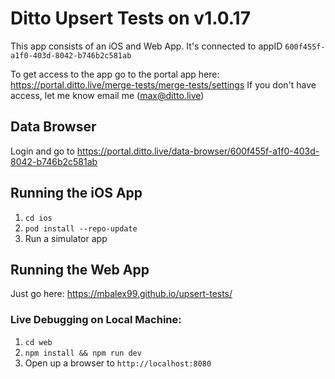 # Ditto Upsert Tests on v1.0.17

This app consists of an iOS and Web App. It's connected to appID `600f455f-a1f0-403d-8042-b746b2c581ab`

To get access to the app go to the portal app here: https://portal.ditto.live/merge-tests/merge-tests/settings If you don't have access, let me know email me (max@ditto.live) 


## Data Browser

Login and go to https://portal.ditto.live/data-browser/600f455f-a1f0-403d-8042-b746b2c581ab

## Running the iOS App

1. `cd ios`
2. `pod install --repo-update`
3. Run a simulator app 


## Running the Web App

Just go here: https://mbalex99.github.io/upsert-tests/

### Live Debugging on Local Machine:

1. `cd web`
2. `npm install && npm run dev`
3. Open up a browser to `http://localhost:8080`


